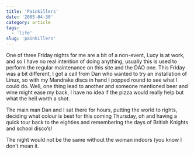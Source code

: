 ```yaml
---
title: 'Painkillers'
date: '2005-04-30'
category: article
tags:
  - 'life'
slug: 'painkillers'
---
```


One of three Friday nights for me are a bit of a non-event, Lucy is at work, and so I have no real intention of doing anything, usually this is used to perform the regular maintenance on this site and the DAO one. This Friday was a bit different, I got a call from Dan who wanted to try an installation of Linux, so with my Mandrake discs in hand I popped round to see what I could do. Well, one thing lead to another and someone mentioned beer and wine might ease my back, I have no idea if the pizza would really help but what the hell worth a shot.

<!-- ![Dan the man][image-1] -->

The main man Dan and I sat there for hours, putting the world to rights, deciding what colour is best for this coming Thursday, oh and having a quick tour back to the eighties and remembering the days of British Knights and school disco’s!

<!-- ![Dell][image-2] -->

The night would not be the same without the woman indoors (you know I don’t mean it.

[image-1]: /images/2005/dan.jpg
[image-2]: /images/2005/dell.jpg

